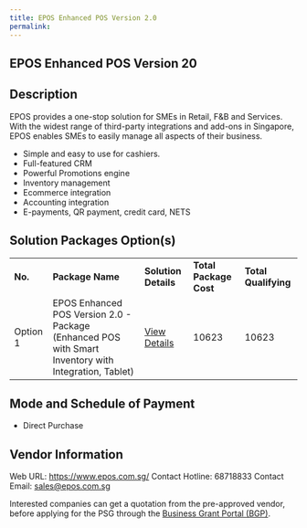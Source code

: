 ```yaml
---
title: EPOS Enhanced POS Version 2.0
permalink: 
---
```


## EPOS Enhanced POS Version 20

## Description

EPOS provides a one-stop solution for SMEs in Retail, F&B and Services. With the widest range of third-party integrations and add-ons in Singapore, EPOS enables SMEs to easily manage all aspects of their business. 
- Simple and easy to use for cashiers. 
- Full-featured CRM
- Powerful Promotions engine
- Inventory management
- Ecommerce integration 
- Accounting integration 
- E-payments, QR payment, credit card, NETS

## Solution Packages Option(s)

<table>
<tr>
<td><b>No.</b></td>
<td><b>Package Name</b></td>
<td><b>Solution Details</b></td>
<td><b>Total Package Cost</b></td>
<td><b>Total Qualifying</b></td>
</tr>
<tr>
<td>Option 1</td>
<td>EPOS Enhanced POS Version 2.0 - Package (Enhanced POS with Smart Inventory with Integration, Tablet)</td>
<td><a href='https://www.gobusiness.gov.sg/images/psg/EPOS_Enhanced_POS_20210372_Desensitised_Annex_3_Part_78.pdf'>View Details</a></td>
<td>10623</td>
<td>10623</td>
</tr>
</table>

## Mode and Schedule of Payment

 - Direct Purchase

## Vendor Information

 Web URL: https://www.epos.com.sg/ 
Contact Hotline: 68718833 
Contact Email: sales@epos.com.sg 


Interested companies can get a quotation from the pre-approved vendor, before applying for the PSG through the <a href='https://www.businessgrants.gov.sg/'>Business Grant Portal (BGP)</a>.
